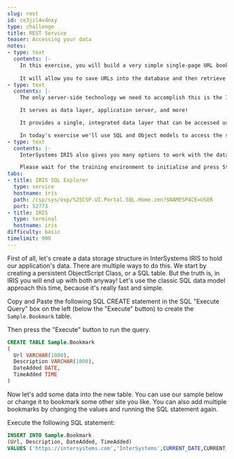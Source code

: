 ```yaml
---
slug: rest
id: ce3jzl4vdnxy
type: challenge
title: REST Service
teaser: Accessing your data
notes:
- type: text
  contents: |-
    In this exercise, you will build a very simple single-page URL bookmarking application.
    
    It will allow you to save URLs into the database and then retrieve and display them in an attractive list format in a web app.
- type: text
  contents: |-
    The only server-side technology we need to accomplish this is the InterSystems IRIS data platform.

    It serves as data layer, application server, and more!

    It provides a single, integrated data layer that can be accessed using one of several data models. Within InterSystems IRIS, data can be modeled and stored as tables, objects, multidimensional arrays, or semi-structured documents. Different data models can seamlessly access the same data without the need for performance-killing mapping between models, and with full concurrency!

    In today's exercise we'll use SQL and Object models to access the same data, depending on task at hand.
- type: text
  contents: |-
    InterSystems IRIS also gives you many options to work with the data, from built-in analytics and interoperability solutions to interfaces with external languages and systems. One of the options is creating REST services using a built-in programming language ObjectScript, which we will explore today.

    Please wait for the training environment to initialise and press Start button when ready
tabs:
- title: IRIS SQL Explorer
  type: service
  hostname: iris
  path: /csp/sys/exp/%25CSP.UI.Portal.SQL.Home.zen?$NAMESPACE=USER
  port: 52773
- title: IRIS
  type: terminal
  hostname: iris
difficulty: basic
timelimit: 900
---
```

First of all, let's create a data storage structure in InterSystems IRIS to hold our application's data. There are multiple ways to do this. We start by creating a persistent ObjectScript Class, or a SQL table. But the truth is, in IRIS you will end up with both anyway! Let's use the classic SQL data model approach this time, because it's really fast and simple.

Copy and Paste the following SQL CREATE statement in the SQL "Execute Query" box on the left (below the "Execute" button) to create the <code>Sample.Bookmark</code> table.

Then press the "Execute" button to run the query.

```SQL
CREATE TABLE Sample.Bookmark
(
  Url VARCHAR(1000),
  Description VARCHAR(1000),
  DateAdded DATE,
  TimeAdded TIME
)
```

Now let's add some data into the new table. You can use our sample below or change it to bookmark some other site you like. You can also add multiple bookmarks by changing the values and running the SQL statement again.

Execute the following SQL statement:

```SQL
INSERT INTO Sample.Bookmark
(Url, Description, DateAdded, TimeAdded)
VALUES ('https://intersystems.com','InterSystems',CURRENT_DATE,CURRENT_TIME)
```
